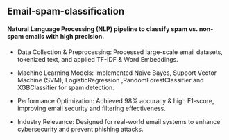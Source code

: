 ## Email-spam-classification
#### Natural Language Processing (NLP) pipeline to classify spam vs. non-spam emails with high precision.

* Data Collection & Preprocessing: Processed large-scale email datasets, tokenized text, and applied TF-IDF & Word Embeddings.

* Machine Learning Models: Implemented Naïve Bayes, Support Vector Machine (SVM), LogisticRegression ,RandomForestClassifier and XGBClassifier for spam detection.

* Performance Optimization: Achieved 98% accuracy & high F1-score, improving email security and filtering effectiveness.

* Industry Relevance: Designed for real-world email systems to enhance cybersecurity and prevent phishing attacks.
